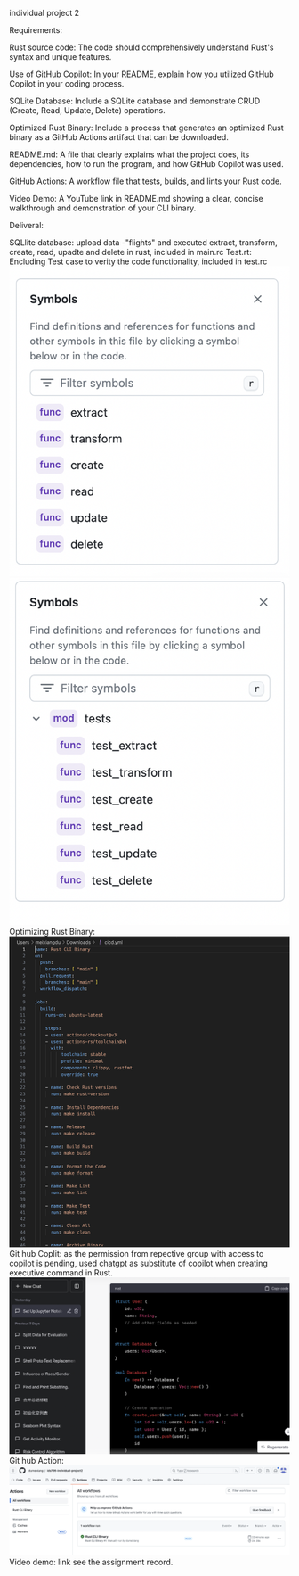 individual project 2

Requirements:

Rust source code: The code should comprehensively understand Rust's syntax and unique features.

Use of GitHub Copilot: In your README, explain how you utilized GitHub Copilot in your coding process.

SQLite Database: Include a SQLite database and demonstrate CRUD (Create, Read, Update, Delete) operations.

Optimized Rust Binary: Include a process that generates an optimized Rust binary as a GitHub Actions artifact that can be downloaded.

README.md: A file that clearly explains what the project does, its dependencies, how to run the program, and how GitHub Copilot was used.

GitHub Actions: A workflow file that tests, builds, and lints your Rust code.

Video Demo: A YouTube link in README.md showing a clear, concise walkthrough and demonstration of your CLI binary.


Deliveral:

SQLlite database: upload data -"flights" and executed extract, transform, create, read, upadte and delete in rust, included in main.rc
Test.rt: Encluding Test case to verity the code functionality, included in test.rc
![main](https://github.com/dumeixiang/ids706-individual-project2/blob/main/Screen%20Shot%202023-10-29%20at%209.13.28%20PM.png)
![test](https://github.com/dumeixiang/ids706-individual-project2/blob/main/Screen%20Shot%202023-10-29%20at%209.13.47%20PM.png)
Optimizing Rust Binary:
![optimizing rust binary](https://github.com/dumeixiang/ids706-individual-project2/blob/main/Screen%20Shot%202023-10-29%20at%208.28.07%20PM.png)
Git hub Coplit: as the permission from repective group with access to copilot is pending, used chatgpt as substitute of copilot when creating executive command in Rust.
![chatgpt](https://github.com/dumeixiang/ids706-individual-project2/blob/main/Screen%20Shot%202023-10-29%20at%209.10.33%20PM.png)
Git hub Action:
![action](https://github.com/dumeixiang/ids706-individual-project2/blob/main/Screen%20Shot%202023-10-29%20at%209.09.49%20PM.png)
Video demo:
link see the assignment record.










